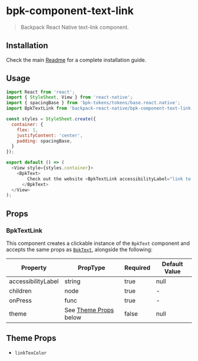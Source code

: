 # bpk-component-text-link

> Backpack React Native text-link component.

## Installation

Check the main [Readme](https://github.com/skyscanner/backpack-react-native#usage) for a complete installation guide.

## Usage

```js
import React from 'react';
import { StyleSheet, View } from 'react-native';
import { spacingBase } from 'bpk-tokens/tokens/base.react.native';
import BpkTextLink from 'backpack-react-native/bpk-component-text-link';

const styles = StyleSheet.create({
  container: {
    flex: 1,
    justifyContent: 'center',
    padding: spacingBase,
  }
});

export default () => (
  <View style={styles.container}>
    <BpkText>
        Check out the website <BpkTextLink accessibilityLabel="link to website" onPress={() => {}}>here</BpkTextLink>
      </BpkText>
  </View>
);
```

## Props

### BpkTextLink

This component creates a clickable instance of the `BpkText` component and accepts the same props as [`BpkText`](/components/text/?platform=native), alongside the following:

| Property            | PropType                  | Required | Default Value |
| ------------------- | ------------------------- | -------- | ------------- |
| accessibilityLabel  | string                    | true     | null          |
| children            | node                      | true     | -             |
| onPress             | func                      | true     | -             |
| theme               | See [Theme Props](#theme-props) below     | false    | null          |



## Theme Props

* `linkTexColor`
